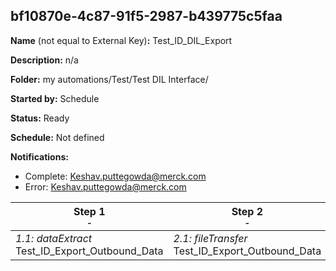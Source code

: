 ## bf10870e-4c87-91f5-2987-b439775c5faa

**Name** (not equal to External Key)**:** Test_ID_DIL_Export

**Description:** n/a

**Folder:** my automations/Test/Test DIL Interface/

**Started by:** Schedule

**Status:** Ready

**Schedule:** Not defined

**Notifications:**

* Complete: Keshav.puttegowda@merck.com
* Error: Keshav.puttegowda@merck.com

| Step 1<br>_<small>-</small>_ | Step 2<br>_<small>-</small>_ |
| --- | --- |
| _1.1: dataExtract_<br>Test_ID_Export_Outbound_Data | _2.1: fileTransfer_<br>Test_ID_Export_Outbound_Data |
